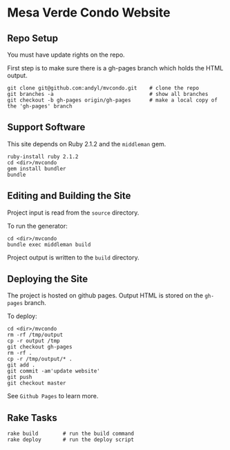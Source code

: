 # Mesa Verde Condo Website

## Repo Setup

You must have update rights on the repo.

First step is to make sure there is a gh-pages branch which holds the HTML output.

    git clone git@github.com:andyl/mvcondo.git    # clone the repo
    git branches -a                               # show all branches
    git checkout -b gh-pages origin/gh-pages      # make a local copy of the 'gh-pages' branch

## Support Software

This site depends on Ruby 2.1.2 and the `middleman` gem.

    ruby-install ruby 2.1.2
    cd <dir>/mvcondo
    gem install bundler
    bundle

## Editing and Building the Site

Project input is read from the `source` directory.

To run the generator:

    cd <dir>/mvcondo
    bundle exec middleman build

Project output is written to the `build` directory.

## Deploying the Site

The project is hosted on github pages.  Output HTML is stored on the
`gh-pages` branch.

To deploy:

    cd <dir>/mvcondo
    rm -rf /tmp/output
    cp -r output /tmp
    git checkout gh-pages
    rm -rf .
    cp -r /tmp/output/* .
    git add .
    git commit -am'update website'
    git push
    git checkout master

See `Github Pages` to learn more.

## Rake Tasks

    rake build        # run the build command
    rake deploy       # run the deploy script 

  

